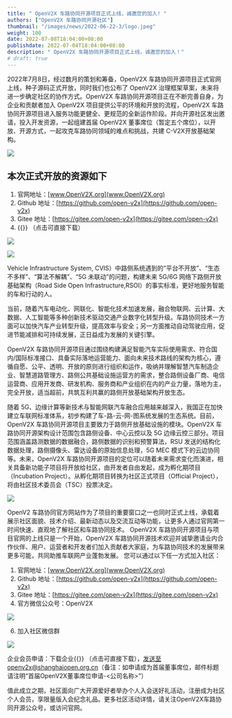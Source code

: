 ```yaml
---
title: " OpenV2X 车路协同开源项目正式上线，诚邀您的加入! "
authors: ["OpenV2X 车路协同开源社区"]
thumbnail: "/images/news/2022-06-22-3/logo.jpeg"
weight: 100
date: 2022-07-08T18:04:00+08:00
publishdate: 2022-07-04T18:04:00+08:00
description: " OpenV2X 车路协同开源项目正式上线，诚邀您的加入！"
# draft: true
---
```


2022年7月8日，经过数月的策划和筹备，OpenV2X 车路协同开源项目正式官网上线，种子源码正式开放，同时我们也公布了 OpenV2X 治理框架草案，未来将进一步确定社区的协作方式。OpenV2X
车路协同开源项目正在不断完善自身，为企业和贡献者加入 OpenV2X 项目提供公平的环境和开放的流程，OpenV2X
车路协同开源项目进入服务功能更健全、更规范的全新运作阶段。并向开源社区发出邀请，投入开发资源，一起组建首届 OpenV2X
董事席位（暂定五个席位），以开放、开源方式，一起攻克车路协同领域的难点和挑战，共建 C-V2X开放基础架构。

![](/images/news/2022-07-04-1/image1.png)

## 本次正式开放的资源如下

1. 官网地址：[www.OpenV2X.org](www.OpenV2X.org)
2. Github 地址：[https://github.com/open-v2x](https://github.com/open-v2x)
3. Gitee 地址：[https://gitee.com/open-v2x](https://gitee.com/open-v2x)
4. {{<download src="/joinus/OpenV2X_社区章程（草案）.pdf" text=" OpenV2X 社区章程（草案）">}} （点击可直接下载）

![](/images/news/2022-07-04-1/image2.png)

![](/images/news/2022-07-04-1/image3.png)

Vehicle Infrastructure System, CVIS）中路侧系统遇到的“平台不开放”、“生态不多样”、“算法不解耦”、“5G 未联动”的问题，构建未来 5G/6G
网络下路侧开放基础架构（Road Side Open Infrastructure,RSOI）的事实标准，更好地服务智能的车和行动的人。

当前，随着汽车电动化、网联化、智能化技术加速发展，融合物联网、云计算、大数据、人工智能等多种创新技术驱动交通产业数字化转型升级。车路协同技术一方面可以加快汽车产业转型升级，提高效率与安全；另一方面推动自动驾驶应用，促进节能减排和可持续发展，正日益成为发展的关键引擎。

OpenV2X
车路协同开源项目通过围绕构建满足智能汽车实际使用需求、符合国内/国际标准接口、具备实际落地运营能力、面向未来技术路线的架构为核心，遵循自愿、公平、透明、开放的原则进行组织和运作，吸纳并理解智慧汽车制造企业、智慧道路管理方、路侧公共基础设施运营方的需求，整合路侧设备厂商、电信运营商、应用开发商、研发机构、服务商和产业组织在内的产业力量，落地为主，完全开放，适当超前，共筑互利共赢的路侧开放基础架构开放生态。

随着 5G、边缘计算等新技术与智能网联汽车融合应用越来越深入，我国正在加快建立车联网标准体系，初步构建了车-路-云-网-图系统发展的生态系统。目前，OpenV2X
车路协同开源项目主要致力于路侧开放基础设施的模块。OpenV2X 车路协同开源架构设计范围包含路侧设备、中心云控以及 5G
边缘云控三部分。项目范围涵盖路测数据的数据融合，路侧数据的识别和预警算法，RSU 发送的结构化数据处理，路侧摄像头、雷达设备的原始信息处理，5G MEC 模式下的云边协同等。未来，OpenV2X
车路协同开源项目的定位可以随着未来需求变化而演进，相关具备新功能子项目将开放给社区，由开发者自由发起，成为孵化期项目（Incubation
Project）。从孵化期项目转换为社区正式项目（Official Project），将由社区技术委员会（TSC）投票决定。

![](/images/news/2022-07-04-1/image4.png)

OpenV2 车路协同官方网站作为了项目的重要窗口之一也同时正式上线，承载着展示社区面貌、技术介绍、最新动态以及交流互动等功能，让更多人通过官网第一时间快速、直观地了解社区和车路协同技术。
OpenV2X 车路协同开源项目与项目官网的上线只是一个开始，OpenV2X
车路协同开源技术欢迎并诚挚邀请业内合作伙伴、用户、运营者和开发者们加入贡献者大家庭，为车路协同技术的发展带来更多可能，共同助推车联网产业蓬勃发展。 您可以通过以下任一方式加入社区：

1. 官网地址：[www.OpenV2X.org](www.OpenV2X.org)
2. Github 地址：[https://github.com/open-v2x](https://github.com/open-v2x)
3. Gitee 地址：[https://gitee.com/open-v2x](https://gitee.com/open-v2x)
4. 官方微信公众号：OpenV2X

![](/images/news/2022-07-04-1/image6.jpg)

6. 加入社区微信群

![](/images/news/2022-07-04-1/image5.png)

企业会员申请：下载企业{{<download src="/joinus/社区成员企业申请表.docx" text="会员申请表">}}
（点击可直接下载），发送至openv2x@shanghaiopen.org.cn（备注：如申请成为首届董事席位，邮件标题请注明“首届OpenV2X董事席位申请-<公司名称>”）

值此成立之期，社区面向广大开源爱好者举办个人入会送好礼活动，注册成为社区个人会员，享限量版入会纪念礼品。更多社区活动详情，请关注OpenV2X车路协同开源公众号，或访问官网。
